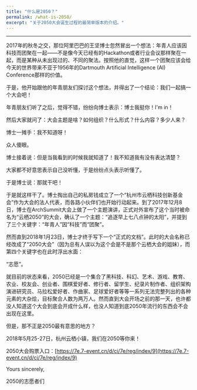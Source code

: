 ```yaml
---
title: "什么是2050？"
permalink: /what-is-2050/
excerpt: "关于2050大会诞生过程的最简单版本的介绍。"
---
```


---

2017年的秋冬之交，那位阿里巴巴的王坚博士忽然冒出一个想法：年青人应该因科技而团聚在一起——不是像今天已经有的Hackathon或者行业会议那样聚在一起，而是某种从未出现过的、不同的聚法。按照他的直觉，这样一个团聚应该会给今天的世界带来不亚于1956年的Dartmouth Artificial Intelligence (AI) Conference那样的价值。

于是，他开始跟他的年青朋友们探讨这个想法，并得出了一个结论：我们一起搞一个大会吧！

年青朋友们听了之后，觉得不错，纷纷向博士表示：博士我挺你！I'm in！

然后大家就问了：大会主题是啥？如何组织？什么形式？什么内容？多少人来？

博士一摊手：我不知道呀！

众人傻眼。

博士接着说：但是当我看到的时候我就知道了！我不知道我有没有表达清楚？

大家都不好意思表示自己没听懂，于是纷纷点头表示听懂了。

于是博士说：那就干吧！

于是就这样干了。博士掏出自己的私房钱成立了一个“杭州市云栖科技创新基金会”作为大会的法人代表，而各路小伙伴们也开始行动起来。到了2017年12月8日，博士在ArchSummit大会上做了一个主题演讲，正式对外宣布了这个当时被命名为“云栖2050”的大会，确认了一个主题：“追逐早上七八点钟的太阳”，并提到了三个关键字：“年青人”因“科技”而“团聚”。

然而直到2018年1月23日，博士才终于写下一个“正式的文档”。此时的大会名称已经改成了“2050大会”（因为总有人误以为这个会是不是那个云栖大会的姐妹），而第四个关键字也在此时浮出水面：

“志愿”。

就目前的状态来看，2050已经是一个集合了黑科技、科幻、艺术、游戏、教育、农业、校友会、创业者、围棋爱好者、修行者、留学生、纪录片制作者、组织架构演进研究员、马拉松爱好者、作曲家、足球爱好者等等一系列无法完整列出的各种元素的大杂烩，目标聚合人数为两万人。然而直到大会开场之前的那一天，也许都没人知道这个大会到底会开成什么样，也没人知道到底2050年流行的东西会不会出现在这里。

但是，那不正是2050最有意思的地方？

2018年5月25-27日，杭州云栖小镇，我们在2050等你来！

2050大会购票入口：[https://7e.7-event.cn/d/ci/7e/reg/index/9](https://7e.7-event.cn/d/ci/7e/reg/index/9)

Yours sincerely,

2050的志愿者们
